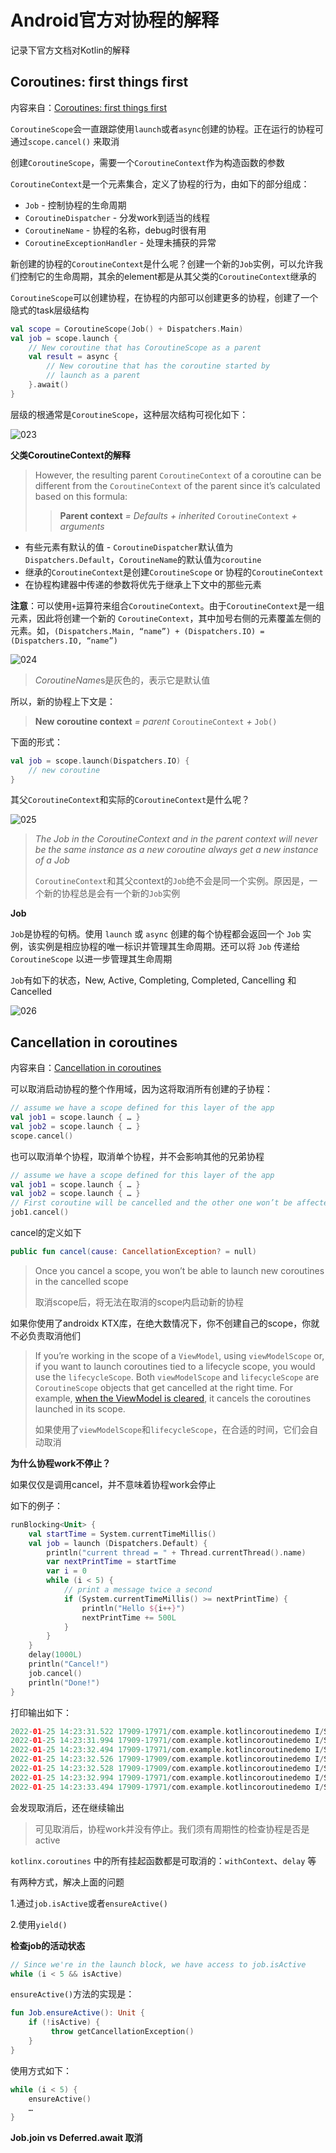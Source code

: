 # Android官方对协程的解释

记录下官方文档对Kotlin的解释

## Coroutines: first things first

内容来自：[Coroutines: first things first](https://medium.com/androiddevelopers/coroutines-first-things-first-e6187bf3bb21)

`CoroutineScope`会一直跟踪使用`launch`或者`async`创建的协程。正在运行的协程可通过`scope.cancel()` 来取消

创建`CoroutineScope`，需要一个`CoroutineContext`作为构造函数的参数

`CoroutineContext`是一个元素集合，定义了协程的行为，由如下的部分组成：

+ `Job` - 控制协程的生命周期
+ `CoroutineDispatcher` - 分发work到适当的线程
+ `CoroutineName` - 协程的名称，debug时很有用
+ `CoroutineExceptionHandler` - 处理未捕获的异常

新创建的协程的`CoroutineContext`是什么呢？创建一个新的`Job`实例，可以允许我们控制它的生命周期，其余的element都是从其父类的`CoroutineContext`继承的

`CoroutineScope`可以创建协程，在协程的内部可以创建更多的协程，创建了一个隐式的task层级结构

```kotlin
val scope = CoroutineScope(Job() + Dispatchers.Main)
val job = scope.launch {
    // New coroutine that has CoroutineScope as a parent
    val result = async {
        // New coroutine that has the coroutine started by 
        // launch as a parent
    }.await()
}
```

层级的根通常是`CoroutineScope`，这种层次结构可视化如下：

![023](https://github.com/winfredzen/Android-Basic/blob/master/Kotlin/images/023.png)

**父类CoroutineContext的解释**

> However, the resulting parent `CoroutineContext` of a coroutine can be different from the `CoroutineContext` of the parent since it’s calculated based on this formula:
>
> > **Parent context** *= Defaults + inherited* `CoroutineContext` *+ arguments*

+ 有些元素有默认的值 - `CoroutineDispatcher`默认值为`Dispatchers.Default`，`CoroutineName`的默认值为`coroutine`
+ 继承的`CoroutineContext`是创建`CoroutineScope` or 协程的`CoroutineContext`
+ 在协程构建器中传递的参数将优先于继承上下文中的那些元素

**注意**：可以使用`+`运算符来组合`CoroutineContext`。由于`CoroutineContext`是一组元素，因此将创建一个新的 `CoroutineContext`，其中加号右侧的元素覆盖左侧的元素。如，`(Dispatchers.Main, “name”) + (Dispatchers.IO) = (Dispatchers.IO, “name”)`

![024](https://github.com/winfredzen/Android-Basic/blob/master/Kotlin/images/024.png)

> *CoroutineName*s是灰色的，表示它是默认值

所以，新的协程上下文是：

> **New coroutine context** *= parent* `CoroutineContext` *+* `Job()`

下面的形式：

```kotlin
val job = scope.launch(Dispatchers.IO) {
    // new coroutine
}
```

其父`CoroutineContext`和实际的`CoroutineContext`是什么呢？

![025](https://github.com/winfredzen/Android-Basic/blob/master/Kotlin/images/025.png)

> *The Job in the CoroutineContext and in the parent context will never be the same instance as a new coroutine always get a new instance of a Job*
>
> `CoroutineContext`和其父context的`Job`绝不会是同一个实例。原因是，一个新的协程总是会有一个新的`Job`实例



**Job**

`Job`是协程的句柄。使用 `launch` 或 `async` 创建的每个协程都会返回一个 `Job` 实例，该实例是相应协程的唯一标识并管理其生命周期。还可以将 `Job` 传递给 `CoroutineScope` 以进一步管理其生命周期

`Job`有如下的状态，New, Active, Completing, Completed, Cancelling 和 Cancelled

![026](https://github.com/winfredzen/Android-Basic/blob/master/Kotlin/images/026.png)



## Cancellation in coroutines

内容来自：[Cancellation in coroutines](https://medium.com/androiddevelopers/cancellation-in-coroutines-aa6b90163629)

可以取消启动协程的整个作用域，因为这将取消所有创建的子协程：

```kotlin
// assume we have a scope defined for this layer of the app
val job1 = scope.launch { … }
val job2 = scope.launch { … }
scope.cancel()
```

也可以取消单个协程，取消单个协程，并不会影响其他的兄弟协程

```kotlin
// assume we have a scope defined for this layer of the app
val job1 = scope.launch { … }
val job2 = scope.launch { … }
// First coroutine will be cancelled and the other one won’t be affected
job1.cancel()
```

cancel的定义如下

```kotlin
public fun cancel(cause: CancellationException? = null)
```

> Once you cancel a scope, you won’t be able to launch new coroutines in the cancelled scope
>
> 取消scope后，将无法在取消的scope内启动新的协程

如果你使用了androidx KTX库，在绝大数情况下，你不创建自己的scope，你就不必负责取消他们

> If you’re working in the scope of a `ViewModel`, using `viewModelScope` or, if you want to launch coroutines tied to a lifecycle scope, you would use the `lifecycleScope`. Both `viewModelScope` and `lifecycleScope` are `CoroutineScope` objects that get cancelled at the right time. For example, [when the ViewModel is cleared](https://medium.com/androiddevelopers/easy-coroutines-in-android-viewmodelscope-25bffb605471), it cancels the coroutines launched in its scope.
>
> 如果使用了`viewModelScope`和`lifecycleScope`，在合适的时间，它们会自动取消

**为什么协程work不停止？**

如果仅仅是调用cancel，并不意味着协程work会停止

如下的例子：

```kotlin
runBlocking<Unit> {
    val startTime = System.currentTimeMillis()
    val job = launch (Dispatchers.Default) {
        println("current thread = " + Thread.currentThread().name)
        var nextPrintTime = startTime
        var i = 0
        while (i < 5) {
            // print a message twice a second
            if (System.currentTimeMillis() >= nextPrintTime) {
                println("Hello ${i++}")
                nextPrintTime += 500L
            }
        }
    }
    delay(1000L)
    println("Cancel!")
    job.cancel()
    println("Done!")
}
```

打印输出如下：

```kotlin
2022-01-25 14:23:31.522 17909-17971/com.example.kotlincoroutinedemo I/System.out: Hello 0
2022-01-25 14:23:31.994 17909-17971/com.example.kotlincoroutinedemo I/System.out: Hello 1
2022-01-25 14:23:32.494 17909-17971/com.example.kotlincoroutinedemo I/System.out: Hello 2
2022-01-25 14:23:32.526 17909-17909/com.example.kotlincoroutinedemo I/System.out: Cancel!
2022-01-25 14:23:32.528 17909-17909/com.example.kotlincoroutinedemo I/System.out: Done!
2022-01-25 14:23:32.994 17909-17971/com.example.kotlincoroutinedemo I/System.out: Hello 3
2022-01-25 14:23:33.494 17909-17971/com.example.kotlincoroutinedemo I/System.out: Hello 4
```

会发现取消后，还在继续输出

> 可见取消后，协程work并没有停止。我们须有周期性的检查协程是否是active

`kotlinx.coroutines` 中的所有挂起函数都是可取消的：`withContext`、`delay` 等

有两种方式，解决上面的问题

1.通过`job.isActive`或者`ensureActive()`

2.使用`yield()`

**检查job的活动状态**

```kotlin
// Since we're in the launch block, we have access to job.isActive
while (i < 5 && isActive)
```

`ensureActive()`方法的实现是：

```kotlin
fun Job.ensureActive(): Unit {
    if (!isActive) {
         throw getCancellationException()
    }
}
```

使用方式如下：

```kotlin
while (i < 5) {
    ensureActive()
    …
}
```



**Job.join vs Deferred.await 取消**









































